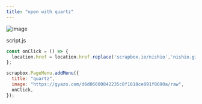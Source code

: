 ```yaml
---
title: "open with quartz"
---
```


![image](https://gyazo.com/d6d06600842235c8f1618ce891f8690a/thumb/1000)


script.js

```javascript
const onClick = () => {
  location.href = location.href.replace('scrapbox.io/nishio','nishio.github.io/quartz');
};

scrapbox.PageMenu.addMenu({
  title: "quartz",
  image: "https://gyazo.com/d6d06600842235c8f1618ce891f8690a/raw",
  onClick,
});
```

